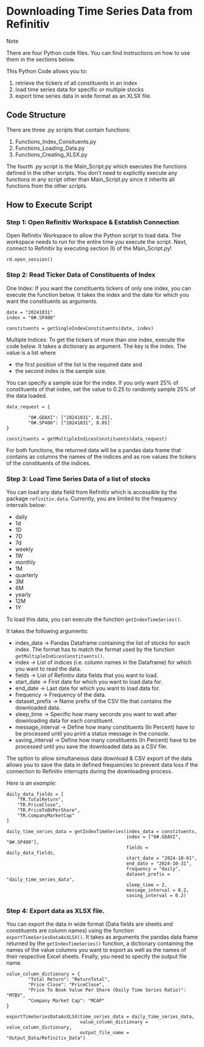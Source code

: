 # Downloading Time Series Data from Refinitiv

> [!NOTE]
> There are four Python code files. You can find instructions on how to use them in the sections below.

This Python Code allows you to:

1. retrieve the tickers of all constituents in an index
2. load time series data for specific or multiple stocks
3. export time series data in wide format as an XLSX file.

## Code Structure

There are three .py scripts that contain functions:

1. Functions_Index_Consituents.py
2. Functions_Loading_Data.py
3. Functions_Creating_XLSX.py

The fourth .py script is the Main_Script.py which executes the functions defined in the other scripts. 
You don't need to explicitly execute any functions in any script other than Main_Script.py since it inherits all functions from the other scripts. 

## How to Execute Script

### Step 1: Open Refinitiv Workspace & Establish Connection

Open Refinitiv Workspace to allow the Python script to load data. The workspace needs to run for the entire time you execute the script. 
Next, connect to Refinitiv by executing section (I) of the Main_Script.py!

```
rd.open_session() 
```

### Step 2: Read Ticker Data of Constituents of Index

One Index:
If you want the constituents tickers of only one index, you can execute the function below. It takes the index and the date for which you want the constituents as arguments. 

```
date = "20241031"
index = "0#.SP400"

constituents = getSingleIndexConstituents(date, index)
```

Multiple Indices:
To get the tickers of more than one index, execute the code below. It takes a dictionary as argument. The key is the index. The value is a list where 

- the first position of the list is the required date and
- the second index is the sample size.

You can specify a sample size for the index. If you only want 25% of constituents of that index, set the value to 0.25 to randomly sample 25% of the data loaded. 

```
data_request = {
    
        "0#.GDAXI": ["20241031", 0.25],
        "0#.SP400": ["20241031", 0.05]
}

constituents = getMultipleIndicesConstituents(data_request)
```

For both functions, the returned data will be a pandas data frame that contains as columns the names of the indices and as row values the tickers of the constituents of the indices. 

### Step 3: Load Time Series Data of a list of stocks

You can load any data field from Refinitiv which is accessible by the package ```refinitiv.data```. Currently, you are limited to the frequency intervals below:

- daily
- 1d
- 1D
- 7D
- 7d
- weekly
- 1W
- monthly
- 1M
- quarterly
- 3M
- 6M
- yearly
- 12M
- 1Y

To load this data, you can execute the function ```getIndexTimeSeries()```. 

It takes the following arguments:

- index_data -> Pandas Dataframe containing the list of stocks for each index. The format has to match the format used by the function ```getMultipleIndicesConstituents()```.
- index -> List of indices (i.e. column names in the Dataframe) for which you want to read the data.
- fields -> List of Refinitiv data fields that you want to load.
- start_date -> First date for which you want to load data for.
- end_date -> Last date for which you want to load data for.
- frequency -> Frequency of the data.
- dataset_prefix -> Name prefix of the CSV file that contains the downloaded data. 
- sleep_time -> Specific how many seconds you want to wait after downloading data for each constituent. 
- message_interval -> Define how many constituents (In Percent) have to be processed until you print a status message in the console. 
- saving_interval -> Define how many constituents (In Percent) have to be processed until you save the downloaded data as a CSV file.

The option to allow simultaneous data download & CSV export of the data allows you to save the data in defined frequencies to prevent data loss if the connection to Refinitiv interrupts during the downloading process. 

_Here is an example_:
```
daily_data_fields = [
    "TR.TotalReturn",
    "TR.PriceClose", 
    "TR.PriceToBVPerShare",
    "TR.CompanyMarketCap"
]

daily_time_series_data = getIndexTimeSeries(index_data = constituents, 
                                            index = ["0#.GDAXI", "0#.SP400"], 
                                            fields = daily_data_fields, 
                                            start_date = "2024-10-01", 
                                            end_date = "2024-10-31", 
                                            frequency = "daily", 
                                            dataset_prefix = "daily_time_series_data",
                                            sleep_time = 2, 
                                            message_interval = 0.2,
                                            saving_interval = 0.2)
```

### Step 4: Export data as XLSX file.

You can export the data in wide format (Data fields are sheets and constituents are column names) using the function ```exportTimeSeriesDataAsXLSX()```. It takes as arguments the pandas data frame returned by the ```getIndexTimeSeries()``` function, a dictionary containing the names of the value columns you want to export as well as the names of their respective Excel sheets. Finally, you need to specify the output file name. 

```
value_column_dictionary = {
        "Total Return": "ReturnTotal",
        "Price Close": "PriceClose",
        "Price To Book Value Per Share (Daily Time Series Ratio)": "MTBV",
        "Company Market Cap": "MCAP"
}

exportTimeSeriesDataAsXLSX(time_series_data = daily_time_series_data, 
                           value_column_dictionary = value_column_dictionary, 
                           output_file_name = "Output_Data/Refinitiv_Data")
```
